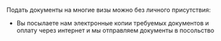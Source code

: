 Подать документы на многие визы можно без личного присутствия:

- Вы посылаете нам электронные копии требуемых документов и оплату через интернет и мы отправляем документы в посольство

